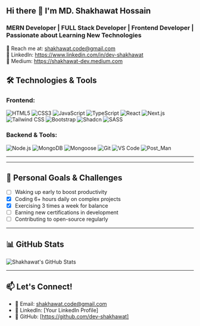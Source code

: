 ## Hi there 👋 I'm MD. Shakhawat Hossain

### MERN Developer | FULL Stack Developer | Frontend Developer | Passionate about Learning New Technologies

📧 Reach me at: shakhawat.code@gmail.com   
💼 LinkedIn: https://www.linkedin.com/in/dev-shakhawat <br>
💼 Medium: https://shakhawat-dev.medium.com


## 🛠️ Technologies & Tools

### Frontend:
![HTML5](https://img.shields.io/badge/HTML5-E34F26?style=for-the-badge&logo=html5&logoColor=white)
![CSS3](https://img.shields.io/badge/CSS3-1572B6?style=for-the-badge&logo=css3&logoColor=white)
![JavaScript](https://img.shields.io/badge/JavaScript-F7DF1E?style=for-the-badge&logo=javascript&logoColor=black)
![TypeScript](https://img.shields.io/badge/typescript-3178c6?style=for-the-badge&logo=typescript&logoColor=white)
![React](https://img.shields.io/badge/React-20232A?style=for-the-badge&logo=react&logoColor=61DAFB)
![Next.js](https://img.shields.io/badge/Next.js-000000?style=for-the-badge&logo=nextdotjs&logoColor=white)
![Tailwind CSS](https://img.shields.io/badge/Tailwind_CSS-38B2AC?style=for-the-badge&logo=tailwind-css&logoColor=white)
![Bootstrap](https://img.shields.io/badge/Bootstrap-796af3?style=for-the-badge&logo=bootstrap&logoColor=white)
![Shadcn](https://img.shields.io/badge/Shadcn-000000?style=for-the-badge&logo=tailwind-css&logoColor=white)
![SASS](https://img.shields.io/badge/sass-cf649a?style=for-the-badge&logo=SASS&logoColor=white)

### Backend & Tools:
![Node.js](https://img.shields.io/badge/Node.js-339933?style=for-the-badge&logo=nodedotjs&logoColor=white)
![MongoDB](https://img.shields.io/badge/MongoDB-47A248?style=for-the-badge&logo=mongodb&logoColor=white)
![Mongoose](https://img.shields.io/badge/mongoose-89221c?style=for-the-badge&logo=mongoose&logoColor=white)
![Git](https://img.shields.io/badge/Git-F05032?style=for-the-badge&logo=git&logoColor=white)
![VS Code](https://img.shields.io/badge/VS_Code-007ACC?style=for-the-badge&logo=visual-studio-code&logoColor=white)
![Post_Man](https://img.shields.io/badge/PostMan-e26533?style=for-the-badge&logo=postman&logoColor=white)

---

---

## 🎯 Personal Goals & Challenges

- [ ] Waking up early to boost productivity
- [x] Coding 6+ hours daily on complex projects  
- [x] Exercising 3 times a week for balance
- [ ] Earning new certifications in development
- [ ] Contributing to open-source regularly

---

## 📊 GitHub Stats

![Shakhawat's GitHub Stats](https://github-readme-stats.vercel.app/api?username=dev-shakhawat&show_icons=true&theme=radical)

---

## 📫 Let's Connect!

- 📧 Email: shakhawat.code@gmail.com
- 💼 LinkedIn: [Your LinkedIn Profile]
- 🐙 GitHub: [https://github.com/dev-shakhawat]
